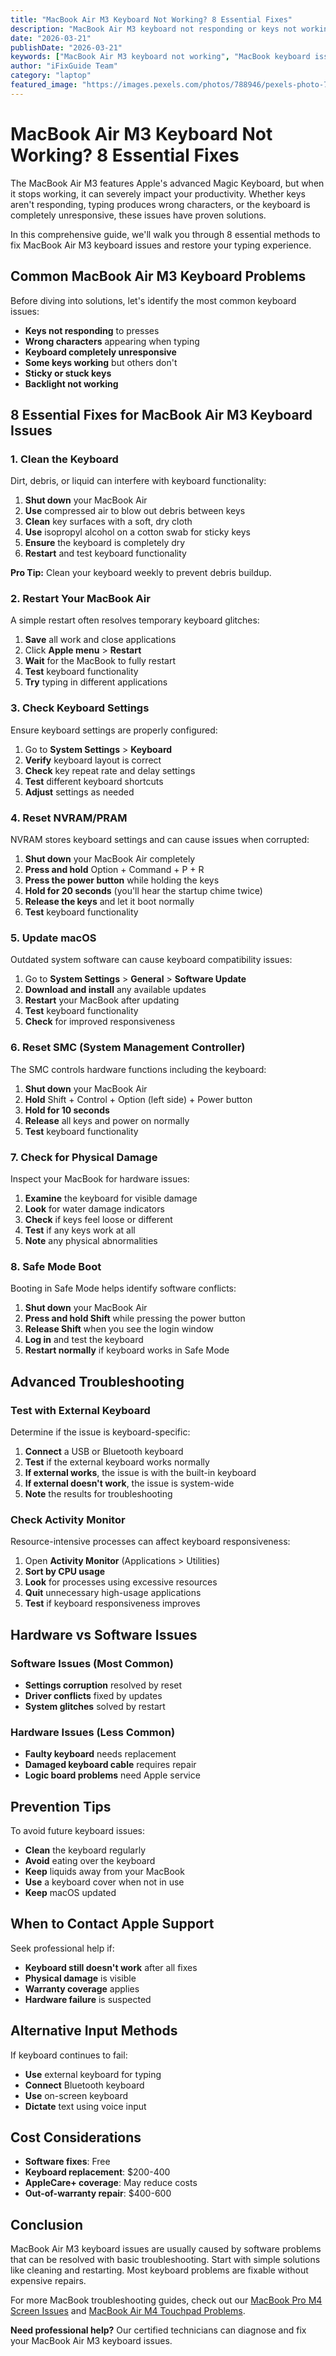 ```yaml
---
title: "MacBook Air M3 Keyboard Not Working? 8 Essential Fixes"
description: "MacBook Air M3 keyboard not responding or keys not working? Learn 8 proven solutions to fix keyboard issues and restore your typing experience."
date: "2026-03-21"
publishDate: "2026-03-21"
keywords: ["MacBook Air M3 keyboard not working", "MacBook keyboard issues", "M3 MacBook keys not working", "MacBook Air keyboard fix", "MacBook keyboard repair"]
author: "iFixGuide Team"
category: "laptop"
featured_image: "https://images.pexels.com/photos/788946/pexels-photo-788946.jpeg?auto=compress&cs=tinysrgb&w=1200"
---
```


# MacBook Air M3 Keyboard Not Working? 8 Essential Fixes

The MacBook Air M3 features Apple's advanced Magic Keyboard, but when it stops working, it can severely impact your productivity. Whether keys aren't responding, typing produces wrong characters, or the keyboard is completely unresponsive, these issues have proven solutions.

In this comprehensive guide, we'll walk you through 8 essential methods to fix MacBook Air M3 keyboard issues and restore your typing experience.

## Common MacBook Air M3 Keyboard Problems

Before diving into solutions, let's identify the most common keyboard issues:

- **Keys not responding** to presses
- **Wrong characters** appearing when typing
- **Keyboard completely unresponsive**
- **Some keys working** but others don't
- **Sticky or stuck keys**
- **Backlight not working**

## 8 Essential Fixes for MacBook Air M3 Keyboard Issues

### 1. Clean the Keyboard

Dirt, debris, or liquid can interfere with keyboard functionality:

1. **Shut down** your MacBook Air
2. **Use** compressed air to blow out debris between keys
3. **Clean** key surfaces with a soft, dry cloth
4. **Use** isopropyl alcohol on a cotton swab for sticky keys
5. **Ensure** the keyboard is completely dry
6. **Restart** and test keyboard functionality

**Pro Tip:** Clean your keyboard weekly to prevent debris buildup.

### 2. Restart Your MacBook Air

A simple restart often resolves temporary keyboard glitches:

1. **Save** all work and close applications
2. Click **Apple menu** > **Restart**
3. **Wait** for the MacBook to fully restart
4. **Test** keyboard functionality
5. **Try** typing in different applications

### 3. Check Keyboard Settings

Ensure keyboard settings are properly configured:

1. Go to **System Settings** > **Keyboard**
2. **Verify** keyboard layout is correct
3. **Check** key repeat rate and delay settings
4. **Test** different keyboard shortcuts
5. **Adjust** settings as needed

### 4. Reset NVRAM/PRAM

NVRAM stores keyboard settings and can cause issues when corrupted:

1. **Shut down** your MacBook Air completely
2. **Press and hold** Option + Command + P + R
3. **Press the power button** while holding the keys
4. **Hold for 20 seconds** (you'll hear the startup chime twice)
5. **Release the keys** and let it boot normally
6. **Test** keyboard functionality

### 5. Update macOS

Outdated system software can cause keyboard compatibility issues:

1. Go to **System Settings** > **General** > **Software Update**
2. **Download and install** any available updates
3. **Restart** your MacBook after updating
4. **Test** keyboard functionality
5. **Check** for improved responsiveness

### 6. Reset SMC (System Management Controller)

The SMC controls hardware functions including the keyboard:

1. **Shut down** your MacBook Air
2. **Hold** Shift + Control + Option (left side) + Power button
3. **Hold for 10 seconds**
4. **Release** all keys and power on normally
5. **Test** keyboard functionality

### 7. Check for Physical Damage

Inspect your MacBook for hardware issues:

1. **Examine** the keyboard for visible damage
2. **Look** for water damage indicators
3. **Check** if keys feel loose or different
4. **Test** if any keys work at all
5. **Note** any physical abnormalities

### 8. Safe Mode Boot

Booting in Safe Mode helps identify software conflicts:

1. **Shut down** your MacBook Air
2. **Press and hold Shift** while pressing the power button
3. **Release Shift** when you see the login window
4. **Log in** and test the keyboard
5. **Restart normally** if keyboard works in Safe Mode

## Advanced Troubleshooting

### Test with External Keyboard

Determine if the issue is keyboard-specific:

1. **Connect** a USB or Bluetooth keyboard
2. **Test** if the external keyboard works normally
3. **If external works**, the issue is with the built-in keyboard
4. **If external doesn't work**, the issue is system-wide
5. **Note** the results for troubleshooting

### Check Activity Monitor

Resource-intensive processes can affect keyboard responsiveness:

1. Open **Activity Monitor** (Applications > Utilities)
2. **Sort by CPU usage**
3. **Look** for processes using excessive resources
4. **Quit** unnecessary high-usage applications
5. **Test** if keyboard responsiveness improves

## Hardware vs Software Issues

### Software Issues (Most Common)
- **Settings corruption** resolved by reset
- **Driver conflicts** fixed by updates
- **System glitches** solved by restart

### Hardware Issues (Less Common)
- **Faulty keyboard** needs replacement
- **Damaged keyboard cable** requires repair
- **Logic board problems** need Apple service

## Prevention Tips

To avoid future keyboard issues:

- **Clean** the keyboard regularly
- **Avoid** eating over the keyboard
- **Keep** liquids away from your MacBook
- **Use** a keyboard cover when not in use
- **Keep** macOS updated

## When to Contact Apple Support

Seek professional help if:

- **Keyboard still doesn't work** after all fixes
- **Physical damage** is visible
- **Warranty coverage** applies
- **Hardware failure** is suspected

## Alternative Input Methods

If keyboard continues to fail:

- **Use** external keyboard for typing
- **Connect** Bluetooth keyboard
- **Use** on-screen keyboard
- **Dictate** text using voice input

## Cost Considerations

- **Software fixes**: Free
- **Keyboard replacement**: $200-400
- **AppleCare+ coverage**: May reduce costs
- **Out-of-warranty repair**: $400-600

## Conclusion

MacBook Air M3 keyboard issues are usually caused by software problems that can be resolved with basic troubleshooting. Start with simple solutions like cleaning and restarting. Most keyboard problems are fixable without expensive repairs.

For more MacBook troubleshooting guides, check out our [MacBook Pro M4 Screen Issues](/troubleshooting/laptop/macbook-pro-m4-screen-black) and [MacBook Air M4 Touchpad Problems](/troubleshooting/laptop/macbook-air-m4-touchpad-not-working).

**Need professional help?** Our certified technicians can diagnose and fix your MacBook Air M3 keyboard issues.

